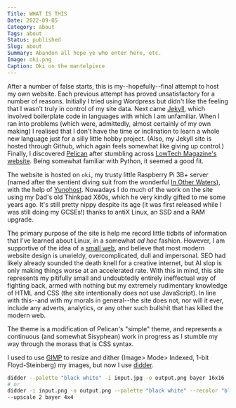 ```yaml
---
Title: WHAT IS THIS
Date: 2022-09-05
Category: about
Tags: about
Status: published
Slug: about
Summary: Abandon all hope ye who enter here, etc.
Image: oki.png
Caption: Oki on the mantelpiece
---
```


After a number of false starts, this is my--hopefully--final attempt to host my own website. Each previous attempt has proved unsatisfactory for a number of reasons. Initially I tried using Wordpress but didn't like the feeling that I wasn't truly in control of my site data. Next came [Jekyll][], which involved boilerplate code in languages with which I am unfamiliar. When I ran into problems (which were, admittedly, almost certainly of my own making) I realised that I don't have the time or inclination to learn a whole new language just for a silly little hobby project. (Also, my Jekyll site is hosted through Github, which again feels somewhat like giving up control.) Finally, I discovered [Pelican][] after stumbling across [LowTech Magazine's website][lowtech]. Being somewhat familiar with Python, it seemed a good fit.

[jekyll]: https://jekyllrb.com/
[pelican]: https://getpelican.com/
[lowtech]: https://solar.lowtechmagazine.com/

The website is hosted on `oki`, my trusty little Raspberry Pi 3B+ server (named after the sentient diving suit from the wonderful [In Other Waters][iow]), with the help of [Yunohost][].  Nowadays I do much of the work on the site using my Dad's old Thinkpad X60s, which he very kindly gifted to me some years ago.  It's still pretty nippy despite its age (it was first released while I was still doing my GCSEs!) thanks to antiX Linux, an SSD and a RAM upgrade.

[iow]: https://www.fellowtraveller.games/in-other-waters/
[yunohost]: https://yunohost.org/

The primary purpose of the site is help me record little tidbits of information that I've learned about Linux, in a somewhat *ad hoc* fashion.  However, I am supportive of the idea of a [small web][wiby], and believe that most modern website design is unwieldy, overcomplicated, dull and impersonal.  SEO had likely already sounded the death knell for a creative internet, but AI slop is only making things worse at an accelerated rate.  With this in mind, this site represents my pitifully small and undoubtedly entirely ineffectual way of fighting back, armed with nothing but my extremely rudimentary knowledge of HTML and CSS (the site intentionally does not use JavaScript).  In line with this--and with my morals in general--the site does not, nor will it ever, include any adverts, analytics, or any other such bullshit that has killed the modern web.

[wiby]: https://wiby.me/

The theme is a modification of Pelican's "simple" theme, and represents a continuous (and somewhat Sisyphean) work in progress as I stumble my way through the morass that is CSS syntax.

I used to use [GIMP][] to resize and dither (Image> Mode> Indexed, 1-bit Floyd-Steinberg) my images, but now I use [didder][].

[gimp]: https://gimp.org
[didder]: https://github.com/makew0rld/didder

```bash
didder --palette "black white" -i input.jpg -o output.png bayer 16x16
# or
didder -i input.png -o output.png --palette "black white" --recolor "black F273FF" \
--upscale 2 bayer 4x4
```
